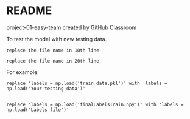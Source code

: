 # README
project-01-easy-team created by GitHub Classroom  


To test the model with new testing data.  

    replace the file name in 18th line  

    replace the file name in 20th line  
                                         
For example:  
  
    replace 'labels = np.load('train_data.pkl')' with 'labels = np.load('Your testing data')'  

    
    replace 'labels = np.load('finalLabelsTrain.npy')' with 'labels = np.load('Labels file')'  
             
